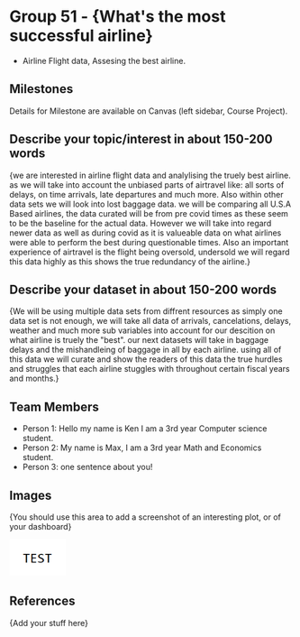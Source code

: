 # Group 51 - {What's the most successful airline}

- Airline Flight data, Assesing the best airline.

## Milestones

Details for Milestone are available on Canvas (left sidebar, Course Project).

## Describe your topic/interest in about 150-200 words 

{we are interested in airline flight data and analylising the truely best airline. as we will take into account the unbiased parts of airtravel like: all sorts of delays, on time arrivals, late departures and much more. Also within other data sets we will look into lost baggage data. we will be comparing all U.S.A Based airlines, the data curated will be from pre covid times as these seem to be the baseline for the actual data. However we will take into regard newer data as well as during covid as it is valueable data on what airlines were able to perform the best during questionable times. Also an important experience of airtravel is the flight being oversold, undersold we will regard this data highly as this shows the true redundancy of the airline.}

## Describe your dataset in about 150-200 words

{We will be using multiple data sets from diffrent resources as simply one data set is not enough, we will take all data of arrivals, cancelations, delays, weather and much more sub variables into account for our descition on what airline is truely the "best". our next datasets will take in baggage delays and the mishandleing of baggage in all by each airline. using all of this data we will curate and show the readers of this data the true hurdles and struggles that each airline stuggles with throughout certain fiscal years and months.}

## Team Members

- Person 1: Hello my name is Ken I am a 3rd year Computer science student.
- Person 2: My name is Max, I am a 3rd year Math and Economics student.
- Person 3: one sentence about you!

## Images

{You should use this area to add a screenshot of an interesting plot, or of your dashboard}

<img src ="images/test.png" width="100px">

## References

{Add your stuff here}




